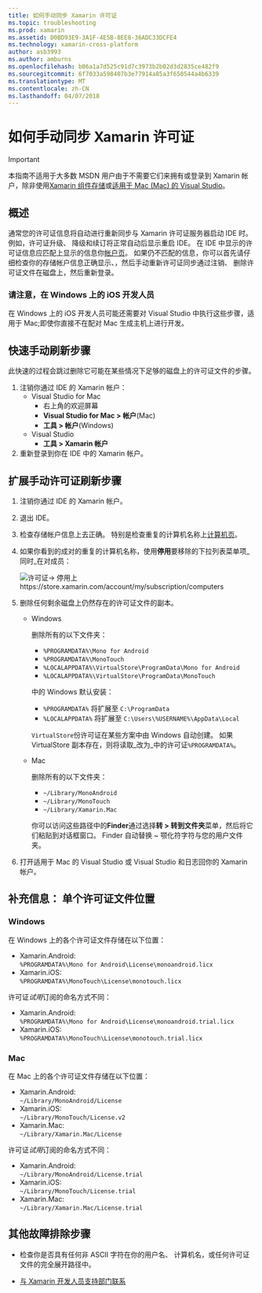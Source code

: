 ```yaml
---
title: 如何手动同步 Xamarin 许可证
ms.topic: troubleshooting
ms.prod: xamarin
ms.assetid: D0BD93E9-3A1F-4E5B-8EE8-36ADC33DCFE4
ms.technology: xamarin-cross-platform
author: asb3993
ms.author: amburns
ms.openlocfilehash: b06a1a7d525c91d7c3973b2b02d3d2835ce482f9
ms.sourcegitcommit: 6f7033a598407b3e77914a85a3f650544a4b6339
ms.translationtype: MT
ms.contentlocale: zh-CN
ms.lasthandoff: 04/07/2018
---
```

# <a name="how-do-i-manually-resynchronize-xamarin-licenses"></a>如何手动同步 Xamarin 许可证

> [!IMPORTANT]
> 本指南不适用于大多数 MSDN 用户由于不需要它们来拥有或登录到 Xamarin 帐户，除非使用[Xamarin 组件存储](https://components.xamarin.com/)或[适用于 Mac (Mac) 的 Visual Studio](~/cross-platform/get-started/requirements.md)。




## <a name="overview"></a>概述

通常您的许可证信息将自动进行重新同步与 Xamarin 许可证服务器启动 IDE 时。 例如，许可证升级、 降级和续订将正常自动后显示重启 IDE。 在 IDE 中显示的许可证信息应匹配上显示的信息你[帐户页](https://store.xamarin.com/account/my/subscription/computers)。 如果仍不匹配的信息，你可以首先请仔细检查你的存储帐户信息正确显示、，然后手动重新许可证同步通过注销、 删除许可证文件在磁盘上，然后重新登录。

### <a name="note-for-ios-developers-on-windows"></a>请注意，在 Windows 上的 iOS 开发人员

在 Windows 上的 iOS 开发人员可能还需要对 Visual Studio 中执行这些步骤，适用于 Mac;即使你直接不在配对 Mac 生成主机上进行开发。

## <a name="quick-manual-refresh-steps"></a>快速手动刷新步骤

此快速的过程会跳过删除它可能在某些情况下足够的磁盘上的许可证文件的步骤。 

1.  注销你通过 IDE 的 Xamarin 帐户：
    -   Visual Studio for Mac
        -   右上角的欢迎屏幕
        -   **Visual Studio for Mac > 帐户**(Mac)
        -   **工具 > 帐户**(Windows)
    -   Visual Studio
        -   **工具 > Xamarin 帐户**
2.  重新登录到你在 IDE 中的 Xamarin 帐户。

## <a name="extended-manual-license-refresh-steps"></a>扩展手动许可证刷新步骤

1.  注销你通过 IDE 的 Xamarin 帐户。 
2.  退出 IDE。
3.  检查存储帐户信息上去正确。 特别是检查重复的计算机名称上[计算机页](https://store.xamarin.com/account/my/subscription/computers)。

4.  如果你看到的成对的重复的计算机名称，使用**停用**要移除的下拉列表菜单项_同时_在对成员：
    
    ![许可证-> 停用上https://store.xamarin.com/account/my/subscription/computers ](resync-licenses-images/deactivate.png "使用停用下拉列表菜单项来删除对这两个成员")

5.  删除任何剩余磁盘上仍然存在的许可证文件的副本。
    -   Windows

        删除所有的以下文件夹：
        -   `%PROGRAMDATA%\Mono for Android`
        -   `%PROGRAMDATA%\MonoTouch`
        -   `%LOCALAPPDATA%\VirtualStore\ProgramData\Mono for Android`
        -   `%LOCALAPPDATA%\VirtualStore\ProgramData\MonoTouch`

        中的 Windows 默认安装：
        -   `%PROGRAMDATA%` 将扩展至 `C:\ProgramData`
        -   `%LOCALAPPDATA%` 将扩展至 `C:\Users\%USERNAME%\AppData\Local`

        `VirtualStore`份许可证在某些方案中由 Windows 自动创建。 如果 VirtualStore 副本存在，则将读取_改为_中的许可证`%PROGRAMDATA%`。

    -   Mac

        删除所有的以下文件夹：

        -   `~/Library/MonoAndroid`
        -   `~/Library/MonoTouch`
        -   `~/Library/Xamarin.Mac`

        你可以访问这些路径中的**Finder**通过选择**转 > 转到文件夹**菜单，然后将它们粘贴到对话框窗口。 Finder 自动替换 ~ 颚化符字符与您的用户文件夹。

6.  打开适用于 Mac 的 Visual Studio 或 Visual Studio 和日志回你的 Xamarin 帐户。

## <a name="supplementary-information-individual-license-file-locations"></a>补充信息： 单个许可证文件位置

### <a name="windows"></a>Windows

在 Windows 上的各个许可证文件存储在以下位置：

-   Xamarin.Android:  
     `%PROGRAMDATA%\Mono for Android\License\monoandroid.licx`
-   Xamarin.iOS:  
     `%PROGRAMDATA%\MonoTouch\License\monotouch.licx`

许可证*试用*订阅的命名方式不同：

-   Xamarin.Android:  
     `%PROGRAMDATA%\Mono for Android\License\monoandroid.trial.licx`
-   Xamarin.iOS:  
     `%PROGRAMDATA%\MonoTouch\License\monotouch.trial.licx`

### <a name="mac"></a>Mac

在 Mac 上的各个许可证文件存储在以下位置：

-   Xamarin.Android:  
     `~/Library/MonoAndroid/License`
-   Xamarin.iOS:  
     `~/Library/MonoTouch/License.v2`
-   Xamarin.Mac:  
     `~/Library/Xamarin.Mac/License`

许可证*试用*订阅的命名方式不同：

-   Xamarin.Android:  
     `~/Library/MonoAndroid/License.trial`
-   Xamarin.iOS:  
     `~/Library/MonoTouch/License.trial`
-   Xamarin.Mac:  
     `~/Library/Xamarin.Mac/License.trial`

## <a name="additional-troubleshooting-steps"></a>其他故障排除步骤

-   检查你是否具有任何非 ASCII 字符在你的用户名、 计算机名，或任何许可证文件的完全展开路径中。

-   [与 Xamarin 开发人员支持部门联系](http://xamarin.com/support)
